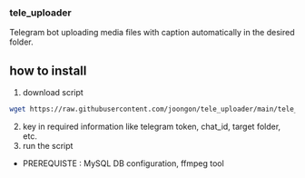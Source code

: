### tele_uploader
Telegram bot uploading media files with caption automatically in the desired folder.

## how to install
1. download script
```bash
wget https://raw.githubusercontent.com/joongon/tele_uploader/main/tele_uploader.py
```
2. key in required information like telegram token, chat_id, target folder, etc.
3. run the script
* PREREQUISTE : MySQL DB configuration, ffmpeg tool
